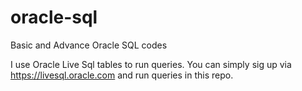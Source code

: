# oracle-sql
Basic and Advance Oracle SQL codes

I use Oracle Live Sql tables to run queries. You can simply sig up via https://livesql.oracle.com and run queries in this repo.
